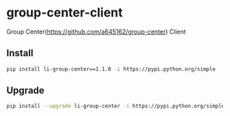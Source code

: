 # group-center-client

Group Center(https://github.com/a645162/group-center) Client

## Install

```bash
pip install li-group-center==1.1.0 -i https://pypi.python.org/simple
```

## Upgrade

```bash
pip install --upgrade li-group-center -i https://pypi.python.org/simple
```
